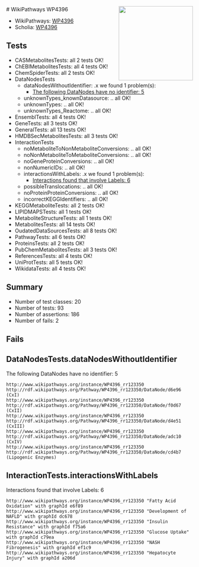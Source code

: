 <img style="float: right; width: 200px" src="https://upload.wikimedia.org/wikipedia/commons/thumb/8/83/Wplogo_with_text_500.png/640px-Wplogo_with_text_500.png" />
# WikiPathways WP4396

* WikiPathways: [WP4396](https://wikipathways.org/pathways/WP4396)
* Scholia: [WP4396](https://scholia.toolforge.org/wikipathways/WP4396)
## Tests
* CASMetabolitesTests: all 2 tests OK!
* ChEBIMetabolitesTests: all 4 tests OK!
* ChemSpiderTests: all 2 tests OK!
* DataNodesTests
    * dataNodesWithoutIdentifier: .x we found 1 problem(s):
        * [The following DataNodes have no identifier: 5](#d2d32fa4)
    * unknownTypes_knownDatasource: .. all OK!
    * unknownTypes: .. all OK!
    * unknownTypes_Reactome: .. all OK!
* EnsemblTests: all 4 tests OK!
* GeneTests: all 3 tests OK!
* GeneralTests: all 13 tests OK!
* HMDBSecMetabolitesTests: all 3 tests OK!
* InteractionTests
    * noMetaboliteToNonMetaboliteConversions: .. all OK!
    * noNonMetaboliteToMetaboliteConversions: .. all OK!
    * noGeneProteinConversions: .. all OK!
    * nonNumericIDs: .. all OK!
    * interactionsWithLabels: .x we found 1 problem(s):
        * [Interactions found that involve Labels: 6](#630d267d)
    * possibleTranslocations: .. all OK!
    * noProteinProteinConversions: .. all OK!
    * incorrectKEGGIdentifiers: .. all OK!
* KEGGMetaboliteTests: all 2 tests OK!
* LIPIDMAPSTests: all 1 tests OK!
* MetaboliteStructureTests: all 1 tests OK!
* MetabolitesTests: all 14 tests OK!
* OudatedDataSourcesTests: all 8 tests OK!
* PathwayTests: all 6 tests OK!
* ProteinsTests: all 2 tests OK!
* PubChemMetabolitesTests: all 3 tests OK!
* ReferencesTests: all 4 tests OK!
* UniProtTests: all 5 tests OK!
* WikidataTests: all 4 tests OK!


## Summary

* Number of test classes: 20
* Number of tests: 93
* Number of assertions: 186
* Number of fails: 2

## Fails

<a name="d2d32fa4" />

## DataNodesTests.dataNodesWithoutIdentifier

The following DataNodes have no identifier: 5
```
http://www.wikipathways.org/instance/WP4396_rr123350 http://rdf.wikipathways.org/Pathway/WP4396_rr123350/DataNode/d6e96 (CxI)
http://www.wikipathways.org/instance/WP4396_rr123350 http://rdf.wikipathways.org/Pathway/WP4396_rr123350/DataNode/f0d67 (CxII)
http://www.wikipathways.org/instance/WP4396_rr123350 http://rdf.wikipathways.org/Pathway/WP4396_rr123350/DataNode/d4e51 (CxIII)
http://www.wikipathways.org/instance/WP4396_rr123350 http://rdf.wikipathways.org/Pathway/WP4396_rr123350/DataNode/adc10 (CxIV)
http://www.wikipathways.org/instance/WP4396_rr123350 http://rdf.wikipathways.org/Pathway/WP4396_rr123350/DataNode/cd4b7 (Lipogenic Enzymes)
```

<a name="630d267d" />

## InteractionTests.interactionsWithLabels

Interactions found that involve Labels: 6
```
http://www.wikipathways.org/instance/WP4396_rr123350 "Fatty Acid Oxidation" with graphId e6f89
http://www.wikipathways.org/instance/WP4396_rr123350 "Development of NAFLD" with graphId dc678
http://www.wikipathways.org/instance/WP4396_rr123350 "Insulin Resistance" with graphId f75a6
http://www.wikipathways.org/instance/WP4396_rr123350 "Glucose Uptake" with graphId c79ea
http://www.wikipathways.org/instance/WP4396_rr123350 "NASH
Fibrogenesis" with graphId ef1c9
http://www.wikipathways.org/instance/WP4396_rr123350 "Hepatocyte Injury" with graphId a206d
```

